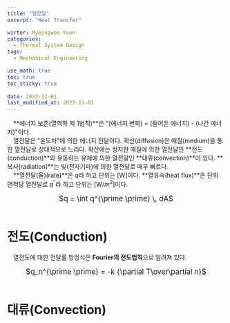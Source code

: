 ```yaml
---
title: "열전달"
excerpt: "Heat Transfer"

wirter: Myeongwoo Yoon
categories:
  - Thermal System Design
tags:
  - Mechanical Engineering

use_math: true
toc: true
toc_sticky: true
 
date: 2023-11-01
last_modified_at: 2023-11-01
---
```


　**에너지 보존(열역학 제 1법칙)**은 "(에너지 변화) = (들어온 에너지) - (나간 에너지)"이다.<br/>
　열전달은 "온도차"에 의한 에너지 전달이다. 확산(diffusion)은 매질(medium)을 통한 열전달로 상대적으로 느리다. 확산에는 정지한 매질에 의한 열전달인 **전도(conduction)**와 유동하는 유체에 의한 열전달인 **대류(convection)**이 있다. **복사(radiation)**는 빛(전자기파)에 의한 열전달로 매우 빠르다.<br/>
　**열전달(율)(rate)**은 $q$라 하고 단위는 [W]이다. **열유속(heat flux)**은 단위 면적당 열전달로 $q^{\prime \prime}$라 하고 단위는 [W/$m^2$]이다.<br/>
<center><span style="font-size:120%">$q = \int q^{\prime \prime} \, dA$</span></center><br/>

전도(Conduction)
======
　열전도에 대한 전달률 방정식은 **Fourier의 전도법칙**으로 알려져 있다.<br/>
<center><span style="font-size:120%">$q_n^{\prime \prime} = -k {\partial T\over\partial n}$</span></center><br/>



대류(Convection)
======


